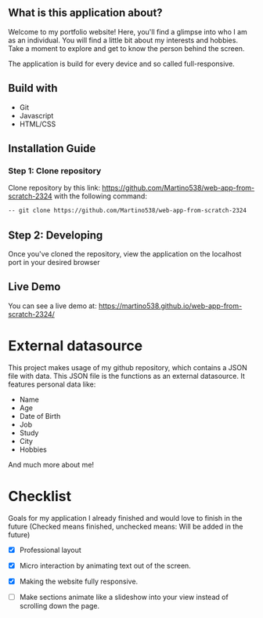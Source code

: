 ## What is this application about?
Welcome to my portfolio website! Here, you'll find a glimpse into who I am as an individual. You will find a little bit about my interests and hobbies. Take a moment to explore and get to know the person behind the screen.

The application is build for every device and so called full-responsive.

## Build with
- Git
- Javascript
- HTML/CSS

## Installation Guide

### Step 1: Clone repository
Clone repository by this link: https://github.com/Martino538/web-app-from-scratch-2324 with the following command:
```bash
-- git clone https://github.com/Martino538/web-app-from-scratch-2324
```

## Step 2: Developing

Once you've cloned the repository, view the application on the localhost port in your desired browser

## Live Demo

You can see a live demo at:
https://martino538.github.io/web-app-from-scratch-2324/

<!-- ...but how does one use this project? What are its features 🤔 -->


# External datasource
This project makes usage of my github repository, which contains a JSON file with data. This JSON file is the functions as an external datasource. It features personal data like:

- Name
- Age
- Date of Birth
- Job
- Study
- City
- Hobbies

And much more about me!

<!-- Maybe a checklist of done stuff and stuff still on your wishlist? ✅ -->

# Checklist
Goals for my application I already finished and would love to finish in the future
(Checked means finished, unchecked means: Will be added in the future)

- [x] Professional layout
- [x] Micro interaction by animating text out of the screen.
- [x] Making the website fully responsive.
- [ ] Make sections animate like a slideshow into your view instead of scrolling down the page.

